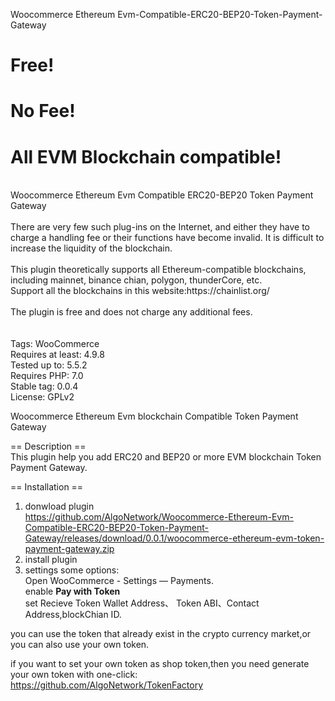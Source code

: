  Woocommerce Ethereum Evm-Compatible-ERC20-BEP20-Token-Payment-Gateway<br>

# Free!<br>
# No Fee!<br>
# All EVM Blockchain compatible!<br>
<br>
Woocommerce Ethereum Evm Compatible ERC20-BEP20 Token Payment Gateway<br><br>
There are very few such plug-ins on the Internet, and either they have to charge a handling fee or their functions have become invalid. It is difficult to increase the liquidity of the blockchain.<br><br>
This plugin theoretically supports all Ethereum-compatible blockchains, including mainnet, binance chian, polygon, thunderCore, etc. <br>
Support all the blockchains in this website:https://chainlist.org/
<br><br>
The plugin is free and does not charge any additional fees.<br><br>

<br>
Tags: WooCommerce<br>
Requires at least: 4.9.8<br>
Tested up to: 5.5.2<br>
Requires PHP: 7.0<br>
Stable tag: 0.0.4<br>
License: GPLv2<br>

Woocommerce Ethereum Evm blockchain Compatible Token Payment Gateway<br>

== Description ==<br>
This plugin help you add ERC20 and BEP20 or more EVM blockchain Token Payment Gateway.<br>

== Installation ==<br>
1. donwload plugin<br>
https://github.com/AlgoNetwork/Woocommerce-Ethereum-Evm-Compatible-ERC20-BEP20-Token-Payment-Gateway/releases/download/0.0.1/woocommerce-ethereum-evm-token-payment-gateway.zip<br>
3. install plugin<br>
4. settings some options:<br>
 Open  WooCommerce  -   Settings  —  Payments.<br>
 enable **Pay with Token**<br>
 set Recieve Token Wallet Address、 Token ABI、Contact Address,blockChian ID.<br>
 
you can use the token that already exist in the crypto currency market,or you can also use your own token.<br>

if you want to set your own token as shop token,then you need generate your own token with one-click:<br>
https://github.com/AlgoNetwork/TokenFactory

